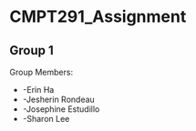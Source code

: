 # CMPT291_Assignment
## Group 1

Group Members:
* -Erin Ha
* -Jesherin Rondeau
* -Josephine Estudillo
* -Sharon Lee
